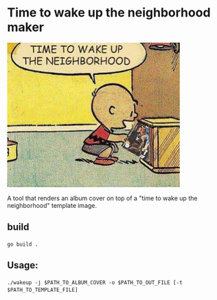 # Time to wake up the neighborhood maker


![Time to wake up the neighborhood](example.png "Time to wake up the neighborhood")

A tool that renders an album cover on top of a "time to wake up the neighborhood" template image.

## build

``go build .``

## Usage:

``./wakeup -j $PATH_TO_ALBUM_COVER -o $PATH_TO_OUT_FILE [-t $PATH_TO_TEMPLATE_FILE]``
